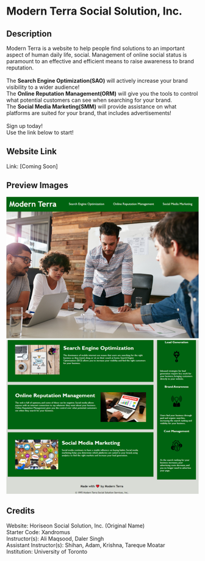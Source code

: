 # Modern Terra Social Solution, Inc.

## Description
Modern Terra is a website to help people find solutions to an important aspect of human daily life, social. Management of online social status is paramount to an effective and efficient means to raise awareness to brand reputation. <br> 
<br>
The **Search Engine Optimization(SAO)** will actively increase your brand visibility to a wider audience! <br>
The **Online Reputation Management(ORM)** will give you the tools to control what potential customers can see when searching for your brand. <br>
The **Social Media Marketing(SMM)** will provide assistance on what platforms are suited for your brand, that includes advertisements! <br>
<br>
Sign up today! <br>
Use the link below to start! <br>

## Website Link
Link: [Coming Soon] <br>

## Preview Images
![Website Preview Image](/Terra/assets/images/Website-Preview-1.png) <br>
![Website Preview Image](/Terra/assets/images/Website-Preview-2.png) <br>

## Credits
Website: Horiseon Social Solution, Inc. (Original Name) <br>
Starter Code: Xandromus <br>
Instructor(s): Ali Maqsood, Daler Singh <br>
Assistant Instructor(s): Shihan, Adam, Krishna, Tareque Moatar <br>
Institution: University of Toronto <br>
